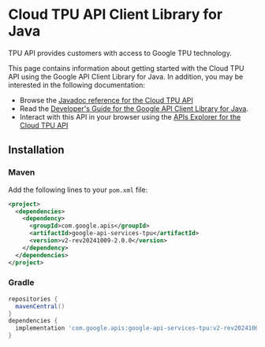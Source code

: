 # Cloud TPU API Client Library for Java

TPU API provides customers with access to Google TPU technology.

This page contains information about getting started with the Cloud TPU API
using the Google API Client Library for Java. In addition, you may be interested
in the following documentation:

* Browse the [Javadoc reference for the Cloud TPU API][javadoc]
* Read the [Developer's Guide for the Google API Client Library for Java][google-api-client].
* Interact with this API in your browser using the [APIs Explorer for the Cloud TPU API][api-explorer]

## Installation

### Maven

Add the following lines to your `pom.xml` file:

```xml
<project>
  <dependencies>
    <dependency>
      <groupId>com.google.apis</groupId>
      <artifactId>google-api-services-tpu</artifactId>
      <version>v2-rev20241009-2.0.0</version>
    </dependency>
  </dependencies>
</project>
```

### Gradle

```gradle
repositories {
  mavenCentral()
}
dependencies {
  implementation 'com.google.apis:google-api-services-tpu:v2-rev20241009-2.0.0'
}
```

[javadoc]: https://googleapis.dev/java/google-api-services-tpu/latest/index.html
[google-api-client]: https://github.com/googleapis/google-api-java-client/
[api-explorer]: https://developers.google.com/apis-explorer/#p/tpu/v1/
